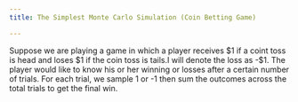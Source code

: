 ```yaml
---
title: The Simplest Monte Carlo Simulation (Coin Betting Game)

---
```


Suppose we are playing a game in which a player receives \$1 if a coint toss is head and loses \$1 if the coin toss is tails.I will denote the loss as -\$1. The player would like to know his or her winning or losses after a certain number of trials. For each trial, we sample 1 or -1 then sum the outcomes across the total trials to get the final win.
